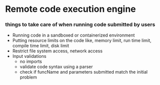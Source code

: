 # Remote code execution engine

### things to take care of when running code submitted by users

- Running code in a sandboxed or containerized environment
- Putting resource limits on the code like, memory limit, run time limit, compile time limit, disk limit
- Restrict file system access, network access
- Input validations
  - no imports
  - validate code syntax using a parser
  - check if funcName and parameters submitted match the initial problem
